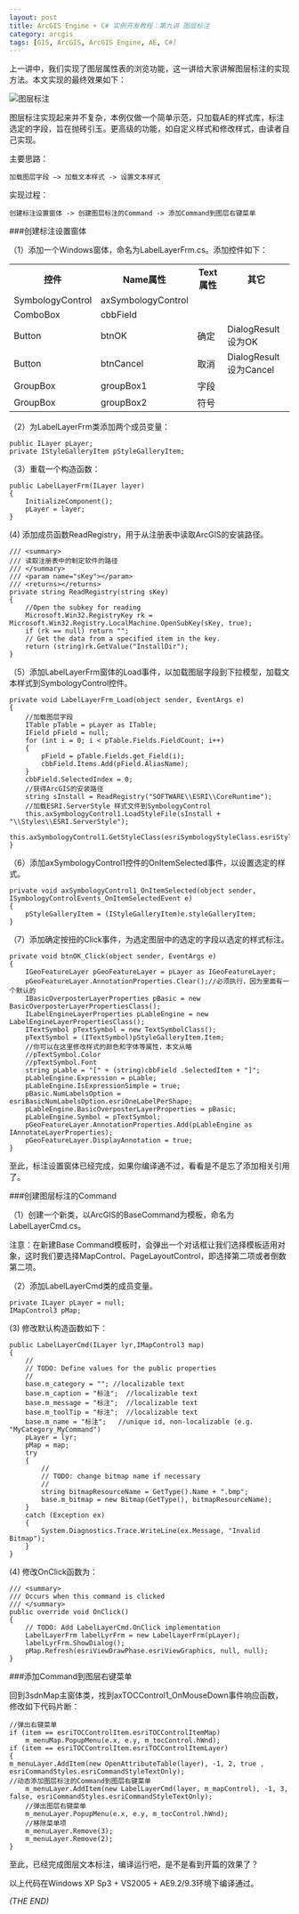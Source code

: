 ```yaml
---
layout: post
title: ArcGIS Engine + C# 实例开发教程：第九讲 图层标注
category: arcgis
tags: [GIS, ArcGIS, ArcGIS Engine, AE, C#]
---
```


上一讲中，我们实现了图层属性表的浏览功能，这一讲给大家讲解图层标注的实现方法。本文实现的最终效果如下：

![图层标注](/images/ae/9-1.jpg)

图层标注实现起来并不复杂，本例仅做一个简单示范，只加载AE的样式库，标注选定的字段，旨在抛砖引玉。更高级的功能，如自定义样式和修改样式，由读者自己实现。

主要思路：

	加载图层字段 –> 加载文本样式 -> 设置文本样式
	
实现过程：

	创建标注设置窗体 -> 创建图层标注的Command -> 添加Command到图层右键菜单
	
###创建标注设置窗体

（1）添加一个Windows窗体，命名为LabelLayerFrm.cs。添加控件如下：
<table class="table table-bordered">
    <tr>
        <th>控件</th>
        <th>Name属性</th>
        <th>Text属性</th>
        <th>其它</th>
    </tr>
    <tr>
        <td>SymbologyControl</td>
        <td>axSymbologyControl</td>
        <td></td>
        <td></td>
    </tr>
    <tr>
        <td>ComboBox</td>
        <td>cbbField</td>
        <td></td>
        <td></td>
    </tr>
    <tr>
        <td>Button</td>
        <td>btnOK</td>
        <td>确定</td>
        <td>DialogResult设为OK</td>
    </tr>
    <tr>
        <td>Button</td>
        <td>btnCancel</td>
        <td>取消</td>
        <td>DialogResult设为Cancel</td>
    </tr>
    <tr>
        <td>GroupBox</td>
        <td>groupBox1</td>
        <td>字段</td>
        <td></td>
    </tr>
    <tr>
        <td>GroupBox</td>
        <td>groupBox2</td>
        <td>符号</td>
        <td></td>
    </tr>
</table>

（2）为LabelLayerFrm类添加两个成员变量：

	public ILayer pLayer;
	private IStyleGalleryItem pStyleGalleryItem;

（3）重载一个构造函数：

	public LabelLayerFrm(ILayer layer)
	{
		InitializeComponent();
		pLayer = layer;
	}
	
(4) 添加成员函数ReadRegistry，用于从注册表中读取ArcGIS的安装路径。

	/// <summary>
	/// 读取注册表中的制定软件的路径
	/// </summary>
	/// <param name="sKey"></param>
	/// <returns></returns>
	private string ReadRegistry(string sKey)
	{
		//Open the subkey for reading
		Microsoft.Win32.RegistryKey rk = Microsoft.Win32.Registry.LocalMachine.OpenSubKey(sKey, true);
		if (rk == null) return "";
		// Get the data from a specified item in the key.
		return (string)rk.GetValue("InstallDir");
	}

（5）添加LabelLayerFrm窗体的Load事件，以加载图层字段到下拉模型，加载文本样式到SymbologyControl控件。

	private void LabelLayerFrm_Load(object sender, EventArgs e)
	{
		//加载图层字段
		ITable pTable = pLayer as ITable;
		IField pField = null;
		for (int i = 0; i < pTable.Fields.FieldCount; i++)
		{
		    pField = pTable.Fields.get_Field(i);
		    cbbField.Items.Add(pField.AliasName);
		}
		cbbField.SelectedIndex = 0;
		//获得ArcGIS的安装路径
		string sInstall = ReadRegistry("SOFTWARE\\ESRI\\CoreRuntime");
		//加载ESRI.ServerStyle 样式文件到SymbologyControl
		this.axSymbologyControl1.LoadStyleFile(sInstall + "\\Styles\\ESRI.ServerStyle");
		this.axSymbologyControl1.GetStyleClass(esriSymbologyStyleClass.esriStyleClassTextSymbols).SelectItem(0);
	}

（6）添加axSymbologyControl1控件的OnItemSelected事件，以设置选定的样式。

	private void axSymbologyControl1_OnItemSelected(object sender, ISymbologyControlEvents_OnItemSelectedEvent e)
	{
		pStyleGalleryItem = (IStyleGalleryItem)e.styleGalleryItem;
	}
	
（7）添加确定按扭的Click事件，为选定图层中的选定的字段以选定的样式标注。

	private void btnOK_Click(object sender, EventArgs e)
	{
		IGeoFeatureLayer pGeoFeatureLayer = pLayer as IGeoFeatureLayer;
		pGeoFeatureLayer.AnnotationProperties.Clear();//必须执行，因为里面有一个默认的
		IBasicOverposterLayerProperties pBasic = new BasicOverposterLayerPropertiesClass();
		ILabelEngineLayerProperties pLableEngine = new LabelEngineLayerPropertiesClass();
		ITextSymbol pTextSymbol = new TextSymbolClass();            
		pTextSymbol = (ITextSymbol)pStyleGalleryItem.Item;
		//你可以在这里修改样式的颜色和字体等属性，本文从略
		//pTextSymbol.Color
		//pTextSymbol.Font 
		string pLable = "[" + (string)cbbField .SelectedItem + "]";
		pLableEngine.Expression = pLable;
		pLableEngine.IsExpressionSimple = true;
		pBasic.NumLabelsOption = esriBasicNumLabelsOption.esriOneLabelPerShape;
		pLableEngine.BasicOverposterLayerProperties = pBasic;
		pLableEngine.Symbol = pTextSymbol;
		pGeoFeatureLayer.AnnotationProperties.Add(pLableEngine as IAnnotateLayerProperties);
		pGeoFeatureLayer.DisplayAnnotation = true;
	}

至此，标注设置窗体已经完成，如果你编译通不过，看看是不是忘了添加相关引用了。

###创建图层标注的Command

（1）创建一个新类，以ArcGIS的BaseCommand为模板，命名为LabelLayerCmd.cs。
<div class="alert alert-warn">
注意：在新建Base Command模板时，会弹出一个对话框让我们选择模板适用对象，这时我们要选择MapControl、PageLayoutControl，即选择第二项或者倒数第二项。
</div>

（2）添加LabelLayerCmd类的成员变量。

	private ILayer pLayer = null;
	IMapControl3 pMap;

(3) 修改默认构造函数如下：

	public LabelLayerCmd(ILayer lyr,IMapControl3 map)
	{
		//
		// TODO: Define values for the public properties
		//
		base.m_category = ""; //localizable text
		base.m_caption = "标注";  //localizable text 
		base.m_message = "标注";  //localizable text
		base.m_toolTip = "标注";  //localizable text
		base.m_name = "标注";   //unique id, non-localizable (e.g. "MyCategory_MyCommand")
		pLayer = lyr;
		pMap = map;
		try
		{
		    //
		    // TODO: change bitmap name if necessary
		    //
		    string bitmapResourceName = GetType().Name + ".bmp";
		    base.m_bitmap = new Bitmap(GetType(), bitmapResourceName);
		}
		catch (Exception ex)
		{
		    System.Diagnostics.Trace.WriteLine(ex.Message, "Invalid Bitmap");
		}
	}

(4) 修改OnClick函数为：

	/// <summary>
	/// Occurs when this command is clicked
	/// </summary>
	public override void OnClick()
	{
		// TODO: Add LabelLayerCmd.OnClick implementation
		LabelLayerFrm labelLyrFrm = new LabelLayerFrm(pLayer);
		labelLyrFrm.ShowDialog();
		pMap.Refresh(esriViewDrawPhase.esriViewGraphics, null, null);
	}
	
###添加Command到图层右键菜单

回到3sdnMap主窗体类，找到axTOCControl1_OnMouseDown事件响应函数，修改如下代码片断：

	//弹出右键菜单
	if (item == esriTOCControlItem.esriTOCControlItemMap)
		m_menuMap.PopupMenu(e.x, e.y, m_tocControl.hWnd);
	if (item == esriTOCControlItem.esriTOCControlItemLayer)
	{
	m_menuLayer.AddItem(new OpenAttributeTable(layer), -1, 2, true , esriCommandStyles.esriCommandStyleTextOnly);
	//动态添加图层标注的Command到图层右键菜单
		m_menuLayer.AddItem(new LabelLayerCmd(layer, m_mapControl), -1, 3, false, esriCommandStyles.esriCommandStyleTextOnly);
		//弹出图层右键菜单 
		m_menuLayer.PopupMenu(e.x, e.y, m_tocControl.hWnd);
		//移除菜单项
		m_menuLayer.Remove(3);
		m_menuLayer.Remove(2);
	}
	
至此，已经完成图层文本标注，编译运行吧，是不是看到开篇的效果了？

以上代码在Windows XP Sp3 + VS2005 + AE9.2/9.3环境下编译通过。

*(THE END)*
